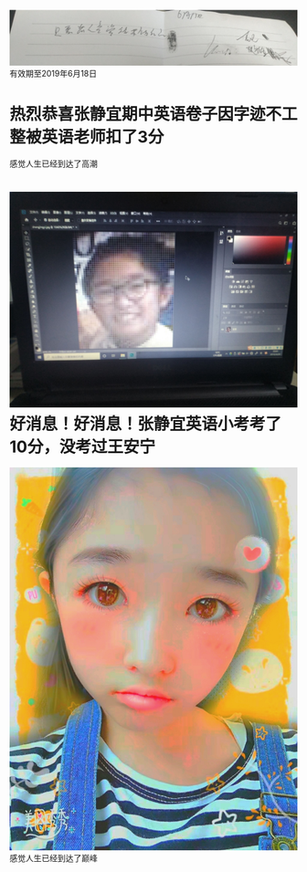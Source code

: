 ![image](IMG_20190516_181704.jpg)
有效期至2019年6月18日

热烈恭喜张静宜期中英语卷子因字迹不工整被英语老师扣了3分
=
感觉人生已经到达了高潮

![image](3c0614f7450569e5.jpg)
好消息！好消息！张静宜英语小考考了10分，没考过王安宁
=

![image](IMG_20190518_184904.jpg)
感觉人生已经到达了巅峰

